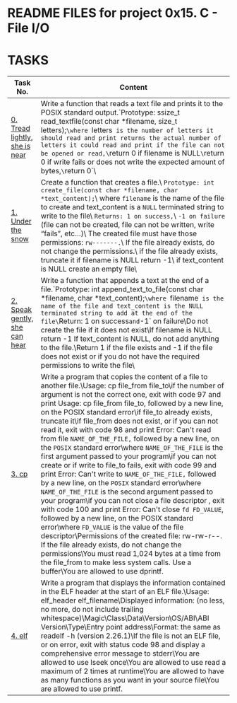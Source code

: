 # README FILES for project 0x15. C - File I/O
# TASKS
Task No. | Content
--------- | -----
[0. Tread lightly, she is near](https://github.com/SirRoll93/alx-low_level_programming/blob/master/0x15-file_io/0-read_textfile.c) | Write a function that reads a text file and prints it to the POSIX standard output.\`Prototype: ssize_t read_textfile(const char *filename, size_t letters);`\where `letters` is the number of letters it should read and print returns the actual number of letters it could read and print if the file can not be opened or read,\`return 0 if filename is NULL`\`return 0 if write fails or does not write the expected amount of bytes,`\`return 0`\
[1. Under the snow](https://github.com/SirRoll93/alx-low_level_programming/blob/master/0x15-file_io/1-create_file.c) | Create a function that creates a file.\ `Prototype: int create_file(const char *filename, char *text_content);`\ where `filename` is the name of the file to create and text_content is a `NULL` terminated string to write to the file\ `Returns: 1 on success,`\ `-1 on failure` (file can not be created, file can not be written, write “fails”, etc…)\ The created file must have those permissions: `rw-------.`\ If the file already exists, do not change the permissions.\ if the file already exists, truncate it if filename is NULL return -1\ if text_content is NULL create an empty file\
[2. Speak gently, she can hear](https://github.com/SirRoll93/alx-low_level_programming/blob/master/0x15-file_io/2-append_text_to_file.c) | Write a function that appends a text at the end of a file.\`Prototype: int append_text_to_file(const char *filename, char *text_content);`\where `filename` is the name of the file and text_content is the NULL terminated string to add at the end of the file\`Return: 1 on success` and `-1` on failure\Do not create the file if it does not exist\If filename is NULL return -1 If text_content is NULL, do not add anything to the file.\Return 1 if the file exists and -1 if the file does not exist or if you do not have the required permissions to write the file\
[3. cp](https://github.com/SirRoll93/alx-low_level_programming/blob/master/0x15-file_io/3-cp.c) | Write a program that copies the content of a file to another file.\Usage: cp file_from file_to\if the number of argument is not the correct one, exit with code 97 and print Usage: cp file_from file_to, followed by a new line, on the POSIX standard error\if file_to already exists, truncate it\if file_from does not exist, or if you can not read it, exit with code 98 and print Error: Can't read from file `NAME_OF_THE_FILE,` followed by a new line, on the `POSIX` standard error\where `NAME_OF_THE_FILE` is the first argument passed to your program\if you can not create or if write to file_to fails, exit with code 99 and print Error: Can't write to `NAME_OF_THE_FILE,` followed by a new line, on the `POSIX` standard error\where `NAME_OF_THE_FILE` is the second argument passed to your program\if you can not close a file descriptor , exit with code 100 and print Error: Can't close `fd FD_VALUE`, followed by a new line, on the POSIX standard error\where `FD_VALUE` is the value of the file descriptor\Permissions of the created file: rw-rw-r--. If the file already exists, do not change the permissions\You must read 1,024 bytes at a time from the file_from to make less system calls. Use a buffer\You are allowed to use dprintf.
[4. elf](https://github.com/SirRoll93/alx-low_level_programming/blob/master/0x15-file_io/100-elf_header.c) | Write a program that displays the information contained in the ELF header at the start of an ELF file.\Usage: elf_header elf_filename\Displayed information: (no less, no more, do not include trailing whitespace)\Magic\Class\Data\Version\OS/ABI\ABI Version\Type\Entry point address\Format: the same as readelf -h (version 2.26.1)\If the file is not an ELF file, or on error, exit with status code 98 and display a comprehensive error message to stderr\You are allowed to use lseek once\You are allowed to use read a maximum of 2 times at runtime\You are allowed to have as many functions as you want in your source file\You are allowed to use printf.
